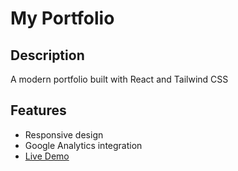# My Portfolio

## Description
A modern portfolio built with React and Tailwind CSS

## Features
- Responsive design
- Google Analytics integration
- [Live Demo](https://aditiii.vercel.app)